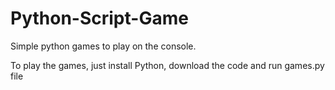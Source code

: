 # Python-Script-Game
Simple python games to play on the console.

To play the games, just install Python, download the code and run games.py file
